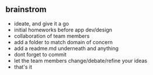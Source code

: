 ## brainstrom

- ideate, and give it a go
- initial homeworks before app dev/design
- collaboration of team members
- add a folder to match domain of concern
- add a readme.md underneath and anything
- dont forget to commit
- let the team members change/debate/refine your ideas
- that's it